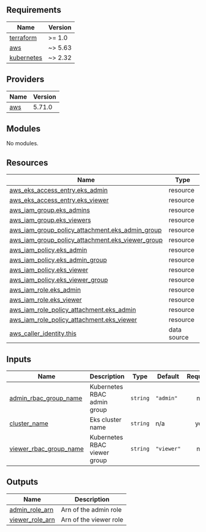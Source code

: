 <!-- BEGIN_TF_DOCS -->
## Requirements

| Name | Version |
|------|---------|
| <a name="requirement_terraform"></a> [terraform](#requirement\_terraform) | >= 1.0 |
| <a name="requirement_aws"></a> [aws](#requirement\_aws) | ~> 5.63 |
| <a name="requirement_kubernetes"></a> [kubernetes](#requirement\_kubernetes) | ~> 2.32 |

## Providers

| Name | Version |
|------|---------|
| <a name="provider_aws"></a> [aws](#provider\_aws) | 5.71.0 |

## Modules

No modules.

## Resources

| Name | Type |
|------|------|
| [aws_eks_access_entry.eks_admin](https://registry.terraform.io/providers/hashicorp/aws/latest/docs/resources/eks_access_entry) | resource |
| [aws_eks_access_entry.eks_viewer](https://registry.terraform.io/providers/hashicorp/aws/latest/docs/resources/eks_access_entry) | resource |
| [aws_iam_group.eks_admins](https://registry.terraform.io/providers/hashicorp/aws/latest/docs/resources/iam_group) | resource |
| [aws_iam_group.eks_viewers](https://registry.terraform.io/providers/hashicorp/aws/latest/docs/resources/iam_group) | resource |
| [aws_iam_group_policy_attachment.eks_admin_group](https://registry.terraform.io/providers/hashicorp/aws/latest/docs/resources/iam_group_policy_attachment) | resource |
| [aws_iam_group_policy_attachment.eks_viewer_group](https://registry.terraform.io/providers/hashicorp/aws/latest/docs/resources/iam_group_policy_attachment) | resource |
| [aws_iam_policy.eks_admin](https://registry.terraform.io/providers/hashicorp/aws/latest/docs/resources/iam_policy) | resource |
| [aws_iam_policy.eks_admin_group](https://registry.terraform.io/providers/hashicorp/aws/latest/docs/resources/iam_policy) | resource |
| [aws_iam_policy.eks_viewer](https://registry.terraform.io/providers/hashicorp/aws/latest/docs/resources/iam_policy) | resource |
| [aws_iam_policy.eks_viewer_group](https://registry.terraform.io/providers/hashicorp/aws/latest/docs/resources/iam_policy) | resource |
| [aws_iam_role.eks_admin](https://registry.terraform.io/providers/hashicorp/aws/latest/docs/resources/iam_role) | resource |
| [aws_iam_role.eks_viewer](https://registry.terraform.io/providers/hashicorp/aws/latest/docs/resources/iam_role) | resource |
| [aws_iam_role_policy_attachment.eks_admin](https://registry.terraform.io/providers/hashicorp/aws/latest/docs/resources/iam_role_policy_attachment) | resource |
| [aws_iam_role_policy_attachment.eks_viewer](https://registry.terraform.io/providers/hashicorp/aws/latest/docs/resources/iam_role_policy_attachment) | resource |
| [aws_caller_identity.this](https://registry.terraform.io/providers/hashicorp/aws/latest/docs/data-sources/caller_identity) | data source |

## Inputs

| Name | Description | Type | Default | Required |
|------|-------------|------|---------|:--------:|
| <a name="input_admin_rbac_group_name"></a> [admin\_rbac\_group\_name](#input\_admin\_rbac\_group\_name) | Kubernetes RBAC admin group | `string` | `"admin"` | no |
| <a name="input_cluster_name"></a> [cluster\_name](#input\_cluster\_name) | Eks cluster name | `string` | n/a | yes |
| <a name="input_viewer_rbac_group_name"></a> [viewer\_rbac\_group\_name](#input\_viewer\_rbac\_group\_name) | Kubernetes RBAC viewer group | `string` | `"viewer"` | no |

## Outputs

| Name | Description |
|------|-------------|
| <a name="output_admin_role_arn"></a> [admin\_role\_arn](#output\_admin\_role\_arn) | Arn of the admin role |
| <a name="output_viewer_role_arn"></a> [viewer\_role\_arn](#output\_viewer\_role\_arn) | Arn of the viewer role |
<!-- END_TF_DOCS -->